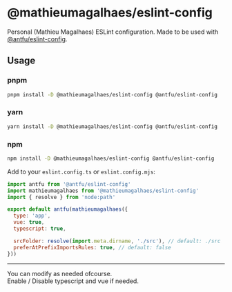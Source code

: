 # @mathieumagalhaes/eslint-config

Personal (Mathieu Magalhaes) ESLint configuration.
Made to be used with [@antfu/eslint-config](https://github.com/antfu/eslint-config).

## Usage

### pnpm
```bash
pnpm install -D @mathieumagalhaes/eslint-config @antfu/eslint-config
```

### yarn
```bash
yarn install -D @mathieumagalhaes/eslint-config @antfu/eslint-config
```

### npm
```bash
npm install -D @mathieumagalhaes/eslint-config @antfu/eslint-config
```

Add to your `eslint.config.ts` or `eslint.config.mjs`:

```js
import antfu from '@antfu/eslint-config'
import mathieumagalhaes from '@mathieumagalhaes/eslint-config'
import { resolve } from 'node:path'

export default antfu(mathieumagalhaes({
  type: 'app',
  vue: true,
  typescript: true,

  srcFolder: resolve(import.meta.dirname, './src'), // default: ./src
  preferAtPrefixImportsRules: true, // default: false
}))
```
___

You can modify as needed ofcourse.<br>
Enable / Disable typescript and vue if needed.
